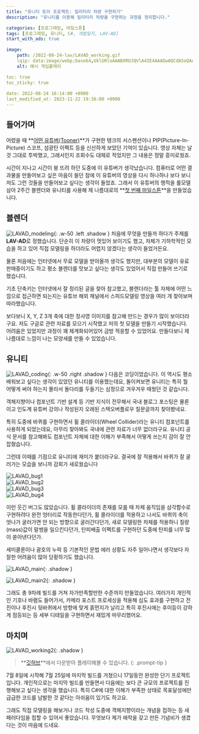 ```yaml
---
title: "유니티 토이 프로젝트: 밀리터리 차량 구현하기"
description: "유니티를 이용해 밀리터리 차량을 구현하는 과정을 정리합니다."

categories: [프로그래밍, 마일스톤]
tags: [프로그래밍, 유니티, C#, 개발일지, LAV-AD]
start_with_ads: true

image:
    path: /2022-08-24-lav/LAVAD_working.gif
    lqip: data:image/webp;base64,UklGRloAAABXRUJQVlA4IE4AAADwAQCdASoQAAgAAgA0JYgCdAEO+BZG1HAA/tzAa4xcrJ5qbUA7/Dd9Xb9cYHKGznTwKrBlf85fCc9Us5QdbaLIxPYj/pyvwcdu60isAAA=
    alt: 예시 게임플레이

toc: true
toc_sticky: true
 
date: 2022-08-24 16:14:00 +0900
last_modified_at: 2023-11-22 19:36:00 +0900
---
```


## **들어가며**

어렸을 때 **[어떤 유튜버(Tooner)](https://www.youtube.com/@tooner/videos)**가 구현한 탱크의 서스펜션이나 PIP(Picture-In-Picture) 스코프, 섬광탄 이펙트 등을 신선하게 보았던 기억이 있습니다. 영상 자체는 날 것 그대로 투박했고, 그래서인지 조회수도 대체로 적었지만 그 내용은 정말 흥미로웠죠.

시간이 지나고 시간이 붕 뜨려 하던 도중에 이 유튜버가 생각났습니다. 컴퓨터로 어떤 결과물을 만들어보고 싶은 마음이 들던 참에 이 유튜버의 영상을 다시 하나하나 보다 보니 저도 그런 것들을 만들어보고 싶다는 생각이 들었죠. 그래서 이 유튜버의 행적을 롤모델 삼아 2주간 블렌더와 유니티를 사용해 제 나름대로의 **[첫 번째 마일스톤](https://hynrng.github.io/categories/%EB%A7%88%EC%9D%BC%EC%8A%A4%ED%86%A4/)**을 만들었습니다.

## **블렌더**

![LAVAD_modeling](/2022-08-24-lav/LAVAD_modeling.png){: .w-50 .left .shadow }
처음에 무엇을 만들까 하다가 주제를 **LAV-AD**로 정했습니다. 단순히 이 차량이 멋있어 보이기도 했고, 차체가 기하학적인 모습을 하고 있어 직접 모델링을 하더라도 어렵지 않겠다는 생각이 들었거든요.  

물론 처음에는 인터넷에서 무료 모델을 받아올까 생각도 했지만, 대부분의 모델이 유료판매중이기도 하고 평소 블렌더를 맛보고 싶다는 생각도 있었어서 직접 만들어 쓰기로 했습니다.

기초 단축키는 인터넷에서 잘 정리된 글을 찾아 참고했고, 블렌더라는 툴 자체에 어떤 느낌으로 접근하면 되는지는 유튜브 해외 채널에서 스피드모델링 영상을 여러 개 찾아보며 따라했습니다.

보다보니 X, Y, Z 3개 축에 대한 정사영 이미지를 참고해 만드는 경우가 많이 보이더라구요. 저도 구글로 관련 자료를 모으기 시작했고 저의 첫 모델을 만들기 시작했습니다. 어려움은 있었지만 과정이 꽤 체계화되어있어 금방 적응할 수 있었어요. 만들다보니 제 나름대로 느낌이 나는 모양새를 만들 수 있었습니다.

## **유니티**

![LAVAD_coding](/2022-08-24-lav/LAVAD_coding.png){: .w-50 .right .shadow }
다음은 코딩이었습니다. 이 역시도 평소 배워보고 싶다는 생각이 있었던 유니티를 이용했는데요, 돌이켜보면 유니티는 특히 뭘 어떻게 써야 하는지 몰라서 돌다리를 두들기는 심정으로 겨우겨우 때웠던 것 같습니다.

객체지향이나 컴포넌트 기반 설계 등 기반 지식이 전무해서 국내 블로그 포스팅은 물론이고 인도계 유튜버 강의나 작성된지 오래된 스택오버플로우 질문글까지 찾아봤네요.

특히 도중에 바퀴를 구현하면서 휠 콜라이더(Wheel Collider)라는 유니티 컴포넌트를 사용하게 되었는데요, 아무리 찾아봐도 국내에 관련 자료가 너무 없더라구요. 유니티 공식 문서를 참고해봐도 컴포넌트 자체에 대한 이해가 부족해서 어떻게 쓰는지 감이 잘 안 잡혔습니다.

그런데 이때를 기점으로 유니티에 재미가 붙더라구요. 결국에 잘 적용해서 바퀴가 잘 굴러가는 모습을 보니까 감회가 새로웠습니다

<div class="row">
    <div class="col-md-6">
        <img src="/2022-08-24-lav/LAVAD_bug1.gif" alt="LAVAD_bug1">
    </div>
    <div class="col-md-6">
        <img src="/2022-08-24-lav/LAVAD_bug2.gif" alt="LAVAD_bug2">
    </div>
</div>
<div class="row">
    <div class="col-md-6">
        <img src="/2022-08-24-lav/LAVAD_bug3.gif" alt="LAVAD_bug3">
    </div>
    <div class="col-md-6">
        <img src="/2022-08-24-lav/LAVAD_bug4.gif" alt="LAVAD_bug4">
    </div>
</div>

이런 웃긴 버그도 많았습니다. 휠 콜라이더의 존재를 모를 때 차체 움직임을 삼각함수로 구현하려다 완전 엉터리로 작동한다던가, 휠 콜라이더를 적용하고 나서도 바퀴의 축이 엇나가 굴러가면 안 되는 방향으로 굴러간다던가, 새로 모델링한 차체를 적용하니 질량(mass)값이 말썽을 일으킨다던가, 탄피배출 이펙트를 구현하던 도중에 탄피를 너무 많이 쏟아낸다던가.

세미콜론이나 괄호의 누락 등 기본적인 문법 에러 상황도 자주 일어나면서 생각보다 자잘한 어려움이 많아 당황하기도 했습니다.

![LAVAD_main](/2022-08-24-lav/LAVAD_main.png){: .shadow }

![LAVAD_main2](/2022-08-24-lav/LAVAD_main2.png){: .shadow }

그래도 총 9차례 빌드를 거쳐 자가만족할만한 수준까지 만들었습니다. 여러가지 개인적인 기호나 바램도 들어가서, 카메라 포스트 프로세싱을 적용해 심도 효과를 구현하고 전진이나 후진시 뒷바퀴에서 방향에 맞게 흙먼지가 날리고 특히 후진시에는 후미등이 강하게 점등되는 등 세부 디테일을 구현하면서 재밌게 마무리했어요.

## **마치며**

![LAVAD_working2](/2022-08-24-lav/LAVAD_working2.gif){: .shadow }

> **[깃허브](https://github.com/hynrng/LAV-AD)**에서 다운받아 플레이해볼 수 있습니다.
{: .prompt-tip }

7월 8일에 시작해 7월 25일에 마지막 빌드를 거쳤으니 17일동안 완성한 단기 프로젝트입니다. 개인적으로는 마지막 빌드를 만들면서 다음에는 보다 큰 규모의 프로젝트를 진행해보고 싶다는 생각을 했습니다. 특히 C#에 대한 이해가 부족한 상태로 목표달성에만 급급한 코드를 남발한 것 같다는 아쉬움이 있기도 하고요.

그래도 직접 모델링을 해보거나 코드 작성 도중에 객체지향이라는 개념을 접하는 등 새 패러다임을 접할 수 있어서 좋았습니다. 무엇보다 제가 애착을 갖고 만든 기념비가 생겼다는 것이 마음에 드네요.